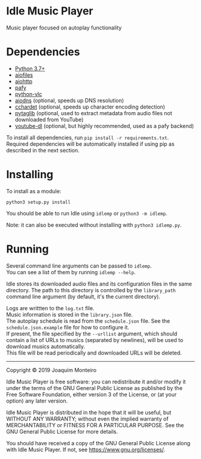 # Idle Music Player

Music player focused on autoplay functionality

# Dependencies

* [Python 3.7+](https://www.python.org/)
* [aiofiles](https://pypi.org/project/aiofiles/)
* [aiohttp](https://pypi.org/project/aiohttp/)
* [pafy](https://pypi.org/project/pafy/)
* [python-vlc](https://pypi.org/project/python-vlc/)
* [aiodns](https://pypi.org/project/aiodns/) (optional, speeds up DNS resolution)
* [cchardet](https://pypi.org/project/cchardet/) (optional, speeds up character encoding detection)
* [pytaglib](https://pypi.org/project/pytaglib/) (optional, used to extract metadata from audio files not downloaded from YouTube)
* [youtube-dl](https://pypi.org/project/youtube_dl/) (optional, but highly recommended, used as a pafy backend)

To install all dependencies, run `pip install -r requirements.txt`.  
Required dependencies will be automatically installed if using pip as described in the next section.

# Installing

To install as a module:

    python3 setup.py install

You should be able to run Idle using `idlemp` or `python3 -m idlemp`.

Note: it can also be executed without installing with `python3 idlemp.py`.

# Running

Several command line arguments can be passed to `idlemp`.  
You can see a list of them by running `idlemp --help`.

Idle stores its downloaded audio files and its configuration files in the same directory.
The path to this directory is controlled by the `library_path` command line argument (by default, it's the current directory).

Logs are writtten to the `log.txt` file.  
Music information is stored in the `library.json` file.  
The autoplay schedule is read from the `schedule.json` file. See the `schedule.json.example` file for how to configure it.  
If present, the file specified by the `--urllist` argument, which should contain a list of URLs to musics (separated by newlines), will be used to download musics automatically.  
This file will be read periodically and downloaded URLs will be deleted.

---

Copyright © 2019 Joaquim Monteiro

Idle Music Player is free software: you can redistribute it and/or modify
it under the terms of the GNU General Public License as published by
the Free Software Foundation, either version 3 of the License, or
(at your option) any later version.

Idle Music Player is distributed in the hope that it will be useful,
but WITHOUT ANY WARRANTY; without even the implied warranty of
MERCHANTABILITY or FITNESS FOR A PARTICULAR PURPOSE.  See the
GNU General Public License for more details.

You should have received a copy of the GNU General Public License
along with Idle Music Player.  If not, see <https://www.gnu.org/licenses/>.
